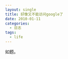 ```yaml
---
layout: single
title: 好像又不能访问google了
date: 2010-01-11
categories:
  - 日志
tags:
  - life
---
```


如题。
